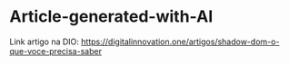 # Article-generated-with-AI

Link artigo na DIO: https://digitalinnovation.one/artigos/shadow-dom-o-que-voce-precisa-saber 
